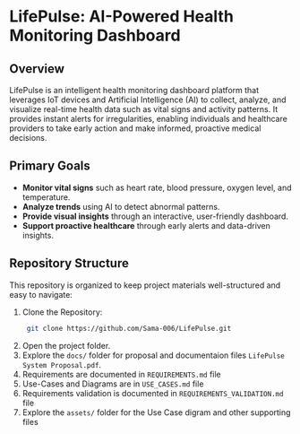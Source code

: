 # LifePulse: AI-Powered Health Monitoring Dashboard

## Overview
LifePulse is an intelligent health monitoring dashboard platform that leverages IoT devices and Artificial Intelligence (AI) to collect, analyze, and visualize real-time health data such as vital signs and activity patterns. It provides instant alerts for irregularities, enabling individuals and healthcare providers to take early action and make informed, proactive medical decisions.

## Primary Goals
- **Monitor vital signs** such as heart rate, blood pressure, oxygen level, and temperature.
- **Analyze trends** using AI to detect abnormal patterns.
- **Provide visual insights** through an interactive, user-friendly dashboard.
- **Support proactive healthcare** through early alerts and data-driven insights.
  
## Repository Structure
This repository is organized to keep project materials well-structured and easy to navigate:
1. Clone the Repository:
   ```bash
    git clone https://github.com/Sama-006/LifePulse.git

2. Open the project folder.
3. Explore the `docs/` folder for proposal and documentaion files `LifePulse System Proposal.pdf`.
4. Requirements are documented in `REQUIREMENTS.md` file
5. Use-Cases and Diagrams are in `USE_CASES.md` file
6. Requirements validation is documented in `REQUIREMENTS_VALIDATION.md` file
7. Explore the `assets/` folder for the Use Case digram and other supporting files
    
